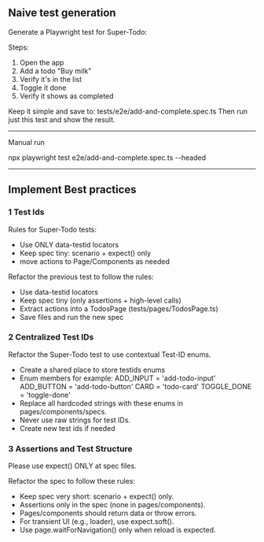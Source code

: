 ## Naive test generation

Generate a Playwright test for Super-Todo:

Steps:

1. Open the app
2. Add a todo "Buy milk"
3. Verify it's in the list
4. Toggle it done
5. Verify it shows as completed

Keep it simple and save to: tests/e2e/add-and-complete.spec.ts
Then run just this test and show the result.

---

Manual run

npx playwright test e2e/add-and-complete.spec.ts --headed

---















## Implement Best practices

### 1 Test Ids

Rules for Super-Todo tests:

- Use ONLY data-testid locators
- Keep spec tiny: scenario + expect() only
- move actions to Page/Components as needed

Refactor the previous test to follow the rules:

- Use data-testid locators
- Keep spec tiny (only assertions + high-level calls)
- Extract actions into a TodosPage (tests/pages/TodosPage.ts)
- Save files and run the new spec
























### 2 Centralized Test IDs

Refactor the Super-Todo test to use contextual Test-ID enums.

- Create a shared place to store testids enums
- Enum members for example:
  ADD_INPUT = 'add-todo-input'
  ADD_BUTTON = 'add-todo-button'
  CARD = 'todo-card'
  TOGGLE_DONE = 'toggle-done'
- Replace all hardcoded strings with these enums in pages/components/specs.
- Never use raw strings for test IDs.
- Create new test ids if needed




















### 3 Assertions and Test Structure

Please use expect() ONLY at spec files.

Refactor the spec to follow these rules:

- Keep spec very short: scenario + expect() only.
- Assertions only in the spec (none in pages/components).
- Pages/components should return data or throw errors.
- For transient UI (e.g., loader), use expect.soft().
- Use page.waitForNavigation() only when reload is expected.
